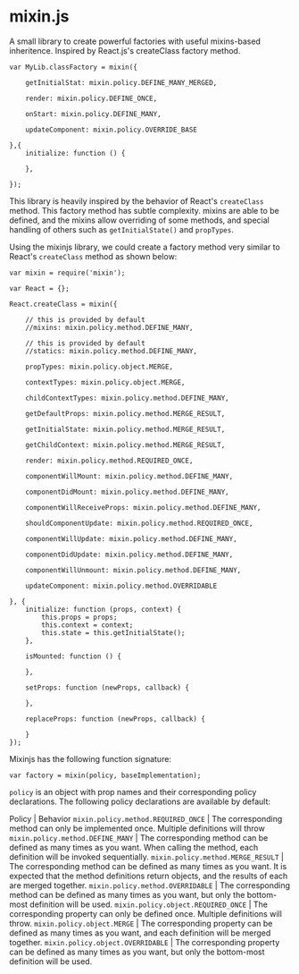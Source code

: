 # mixin.js

A small library to create powerful factories with useful mixins-based inheritence. Inspired by React.js's createClass factory method.


    var MyLib.classFactory = mixin({

        getInitialStat: mixin.policy.DEFINE_MANY_MERGED,

        render: mixin.policy.DEFINE_ONCE,

        onStart: mixin.policy.DEFINE_MANY,

        updateComponent: mixin.policy.OVERRIDE_BASE

    },{
        initialize: function () {

        },

    });


This library is heavily inspired by the behavior of React's `createClass` method. This factory method has subtle
complexity. mixins are able to be defined, and the mixins allow overriding of some methods, and special handling of
others such as `getInitialState()` and `propTypes`.

Using the mixinjs library, we could create a factory method very similar to React's `createClass` method as shown below:


    var mixin = require('mixin');

    var React = {};

    React.createClass = mixin({

        // this is provided by default
        //mixins: mixin.policy.method.DEFINE_MANY,

        // this is provided by default
        //statics: mixin.policy.method.DEFINE_MANY,

        propTypes: mixin.policy.object.MERGE,

        contextTypes: mixin.policy.object.MERGE,

        childContextTypes: mixin.policy.method.DEFINE_MANY,

        getDefaultProps: mixin.policy.method.MERGE_RESULT,

        getInitialState: mixin.policy.method.MERGE_RESULT,

        getChildContext: mixin.policy.method.MERGE_RESULT,

        render: mixin.policy.method.REQUIRED_ONCE,

        componentWillMount: mixin.policy.method.DEFINE_MANY,

        componentDidMount: mixin.policy.method.DEFINE_MANY,

        componentWillReceiveProps: mixin.policy.method.DEFINE_MANY,

        shouldComponentUpdate: mixin.policy.method.REQUIRED_ONCE,

        componentWillUpdate: mixin.policy.method.DEFINE_MANY,

        componentDidUpdate: mixin.policy.method.DEFINE_MANY,

        componentWillUnmount: mixin.policy.method.DEFINE_MANY,

        updateComponent: mixin.policy.method.OVERRIDABLE

    }, {
        initialize: function (props, context) {
            this.props = props;
            this.context = context;
            this.state = this.getInitialState();
        },

        isMounted: function () {

        },

        setProps: function (newProps, callback) {

        },

        replaceProps: function (newProps, callback) {

        }
    });

Mixinjs has the following function signature:

    var factory = mixin(policy, baseImplementation);

`policy` is an object with prop names and their corresponding policy declarations.  The following policy
declarations are available by default:


Policy | Behavior
`mixin.policy.method.REQUIRED_ONCE` | The corresponding method can only be implemented once. Multiple definitions will throw
`mixin.policy.method.DEFINE_MANY` | The corresponding method can be defined as many times as you want. When calling the
method, each definition will be invoked sequentially.
`mixin.policy.method.MERGE_RESULT` | The corresponding method can be defined as many times as you want. It is expected
that the method definitions return objects, and the results of each are merged together.
`mixin.policy.method.OVERRIDABLE` | The corresponding method can be defined as many times as you want, but only the bottom-most
definition will be used.
`mixin.policy.object.REQUIRED_ONCE` | The corresponding property can only be defined once. Multiple definitions will throw.
`mixin.policy.object.MERGE` | The corresponding property can be defined as many times as you want, and each definition will be merged together.
`mixin.policy.object.OVERRIDABLE` | The corresponding property can be defined as many times as you want, but only the bottom-most
definition will be used.